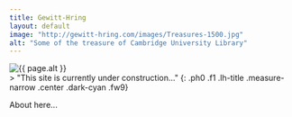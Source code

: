 ```yaml
---
title: Gewitt-Hring
layout: default
image: "http://gewitt-hring.com/images/Treasures-1500.jpg"
alt: "Some of the treasure of Cambridge University Library"
---
```

<section class="mw5 mw7-ns center pa3 ph5-ns">
<img src="{{ page.image }}" alt="{{ page.alt }}" class="w-100" />
</section>
> "This site is currently under construction..."
{: .ph0 .f1 .lh-title .measure-narrow .center .dark-cyan .fw9}

About here...
